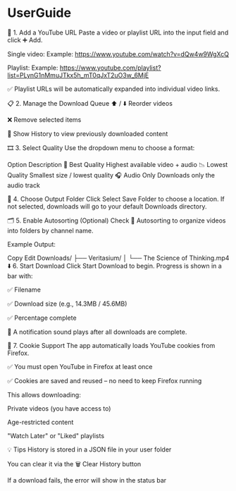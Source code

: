 # UserGuide
🔗 1. Add a YouTube URL
Paste a video or playlist URL into the input field and click ➕ Add.

Single video:
Example:
https://www.youtube.com/watch?v=dQw4w9WgXcQ

Playlist:
Example:
https://www.youtube.com/playlist?list=PLynG1nMmuJTkx5h_mT0qJxT2uO3w_6MjE

✅ Playlist URLs will be automatically expanded into individual video links.

📋 2. Manage the Download Queue
⬆️ / ⬇️ Reorder videos

❌ Remove selected items

📜 Show History to view previously downloaded content

🎞️ 3. Select Quality
Use the dropdown menu to choose a format:

Option	Description
🎥 Best Quality	Highest available video + audio
📉 Lowest Quality	Smallest size / lowest quality
🎧 Audio Only	Downloads only the audio track

📁 4. Choose Output Folder
Click Select Save Folder to choose a location.
If not selected, downloads will go to your default Downloads directory.

🗂️ 5. Enable Autosorting (Optional)
Check 📂 Autosorting to organize videos into folders by channel name.

Example Output:

Copy
Edit
Downloads/
├── Veritasium/
│   └── The Science of Thinking.mp4
⬇️ 6. Start Download
Click Start Download to begin. Progress is shown in a bar with:

✅ Filename

✅ Download size (e.g., 14.3MB / 45.6MB)

✅ Percentage complete

🔔 A notification sound plays after all downloads are complete.

🍪 7. Cookie Support
The app automatically loads YouTube cookies from Firefox.

✅ You must open YouTube in Firefox at least once

✅ Cookies are saved and reused – no need to keep Firefox running

This allows downloading:

Private videos (you have access to)

Age-restricted content

"Watch Later" or "Liked" playlists

💡 Tips
History is stored in a JSON file in your user folder

You can clear it via the 🗑 Clear History button

If a download fails, the error will show in the status bar
